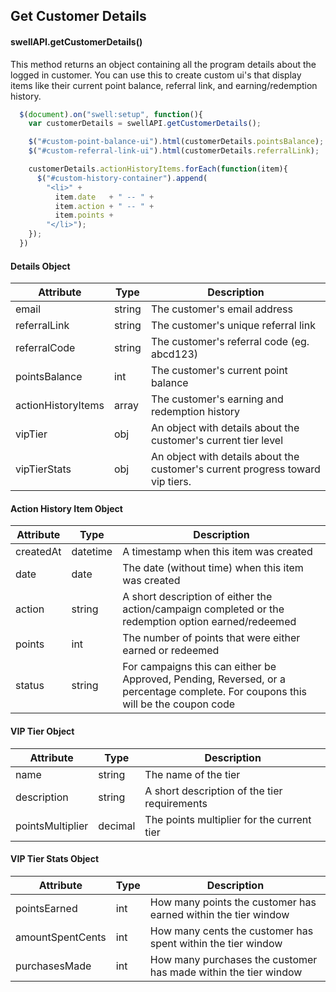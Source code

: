 ## Get Customer Details

#### swellAPI.getCustomerDetails()

This method returns an object containing all the program details about the logged in customer.  You can use this to create custom ui's that display items like their current point balance, referral link, and earning/redemption history.

```javascript
  $(document).on("swell:setup", function(){
    var customerDetails = swellAPI.getCustomerDetails();

    $("#custom-point-balance-ui").html(customerDetails.pointsBalance);
    $("#custom-referral-link-ui").html(customerDetails.referralLink);

    customerDetails.actionHistoryItems.forEach(function(item){
      $("#custom-history-container").append(
        "<li>" +
          item.date   + " -- " +
          item.action + " -- " +
          item.points +
        "</li>");
    });
  })
```

#### Details Object

Attribute | Type | Description
--------- | ----------- | -----------
email | string | The customer's email address
referralLink | string | The customer's unique referral link
referralCode | string | The customer's referral code (eg. abcd123)
pointsBalance | int | The customer's current point balance
actionHistoryItems | array | The customer's earning and redemption history
vipTier | obj | An object with details about the customer's current tier level
vipTierStats | obj | An object with details about the customer's current progress toward vip tiers.


#### Action History Item Object

Attribute | Type | Description
--------- | ----------- | -----------
createdAt | datetime | A timestamp when this item was created
date | date | The date (without time) when this item was created
action | string | A short description of either the action/campaign completed or the redemption option earned/redeemed
points | int | The number of points that were either earned or redeemed
status | string | For campaigns this can either be Approved, Pending, Reversed, or a percentage complete.  For coupons this will be the coupon code

#### VIP Tier Object

Attribute | Type | Description
--------- | ----------- | -----------
name | string | The name of the tier
description | string | A short description of the tier requirements
pointsMultiplier | decimal | The points multiplier for the current tier


#### VIP Tier Stats Object

Attribute | Type | Description
--------- | ----------- | -----------
pointsEarned | int | How many points the customer has earned within the tier window
amountSpentCents | int | How many cents the customer has spent within the tier window
purchasesMade | int | How many purchases the customer has made within the tier window

